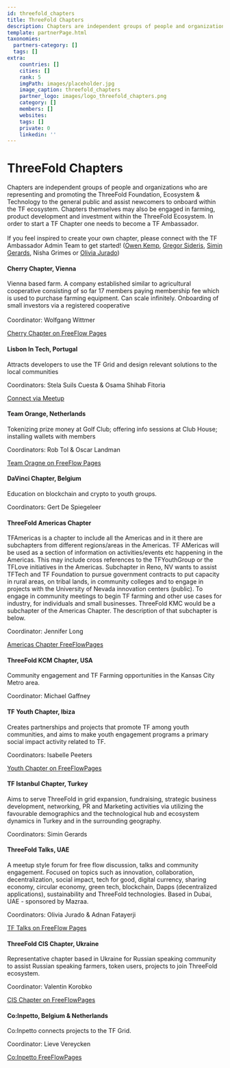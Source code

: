 ```yaml
---
id: threefold_chapters
title: ThreeFold Chapters
description: Chapters are independent groups of people and organizations who are representing and promoting the ThreeFold Movement.
template: partnerPage.html
taxonomies:
  partners-category: []
  tags: []
extra:
    countries: []
    cities: []
    rank: 5
    imgPath: images/placeholder.jpg
    image_caption: threefold_chapters
    partner_logo: images/logo_threefold_chapters.png
    category: []
    members: []
    websites: 
    tags: []
    private: 0
    linkedin: ''
---
```


# ThreeFold Chapters

Chapters are independent groups of people and organizations who are representing and promoting the ThreeFold Foundation, Ecosystem & Technology to the general public and assist newcomers to onboard within the TF ecosystem. Chapters themselves may also be engaged in farming, product development and investment within the ThreeFold Ecosystem. In order to start a TF Chapter one needs to become a TF Ambassador. 
<br/>
<br/>
If you feel inspired to create your own chapter, please connect with the TF Ambassador Admin Team to get started! ([Owen Kemp](http://t.me/OwenKemp), [Gregor Sideris](http://t.me/Gregsideris), [Simin Gerards](http://t.me/simings), Nisha Grimes or [Olivia Jurado](http://t.me/juradoo))

#### Cherry Chapter, Vienna 
Vienna based farm. A company established similar to agricultural cooperative consisting of so far 17 members paying membership fee which is used to purchase farming equipment. Can scale infinitely. Onboarding of  small investors via a registered cooperative
<br/>
<br/>
Coordinator: Wolfgang Wittmer

[ Cherry Chapter on FreeFlow Pages](https://freeflowpages.com/s/vienna-cherry-chapter/space/space/home )


#### Lisbon In Tech, Portugal  
Attracts developers to use the TF Grid and design relevant solutions to the local communities

Coordinators: Stela Suils Cuesta & Osama Shihab Fitoria

[Connect via Meetup](https://www.meetup.com/Lisbon-in-Tech/)

#### Team Orange, Netherlands
Tokenizing prize money at Golf Club; offering info sessions at Club House; installing wallets with members

Coordinators: Rob Tol & Oscar Landman

[Team Oragne on FreeFlow Pages](https://freeflowpages.com/s/team-orange/)  


#### DaVinci Chapter, Belgium 
Education on blockchain and crypto to youth groups.

Coordinators: Gert De Spiegeleer


#### ThreeFold Americas Chapter  
TFAmericas is a chapter to include all the Americas and in it there are subchapters from different regions/areas in the Americas. TF AMericas will be used as a section of information on activities/events etc happening in the Americas. This may include cross references to the TFYouthGroup or the TFLove initiatives in the Americas. Subchapter in Reno, NV wants to assist TFTech and TF Foundation to pursue government contracts to put capacity in rural areas, on tribal lands, in community colleges and to engage in projects with the University of Nevada innovation centers (public). To engage in community meetings to begin TF farming and other use cases for industry, for individuals and small businesses. ThreeFold KMC would be a subchapter of the Americas Chapter. The description of that subchapter is below. 

Coordinator: Jennifer Long

[Americas Chapter FreeFlowPages](https://freeflowpages.com/s/tf-americas/ ) 

#### ThreeFold KCM Chapter, USA
Community engagement and TF Farming opportunities in the Kansas City Metro area.

Coordinator: Michael Gaffney 


#### TF Youth Chapter, Ibiza
Creates partnerships and projects that promote TF among youth communities, and aims to make youth engagement programs a primary social impact activity related to TF.

Coordinators: Isabelle Peeters 

[ Youth Chapter on FreeFlowPages](https://freeflowpages.com/s/tf-youth-chapter/)

#### TF Istanbul Chapter, Turkey
Aims to serve ThreeFold in grid expansion, fundraising, strategic business development, networking, PR and Marketing activities via utilizing the favourable demographics and the technological hub and ecosystem dynamics in Turkey and in the surrounding geography. 

Coordinators: Simin Gerards


#### ThreeFold Talks, UAE
A meetup style forum for free flow discussion, talks and community engagement. Focused on topics such as innovation, collaboration, decentralization, social impact, tech for good, digital currency, sharing economy, circular economy, green tech, blockchain, Dapps (decentralized applications), sustainability and ThreeFold technologies. Based in Dubai, UAE - sponsored by Mazraa. 

Coordinators: Olivia Jurado & Adnan Fatayerji 

[TF Talks on FreeFlow Pages](https://freeflowpages.com/s/threefold-talks/)


#### ThreeFold CIS Chapter, Ukraine
Representative chapter based in Ukraine for Russian speaking community to assist Russian speaking farmers, token users, projects to join ThreeFold ecosystem. 

Coordinator: Valentin Korobko

[CIS Chapter on FreeFlowPages](https://freeflowpages.com/s/threefold-sng-tf-cis-chapter/)

#### Co:Inpetto, Belgium & Netherlands 
Co:Inpetto connects projects to the TF Grid.

Coordinator: Lieve Vereycken 

[Co:Inpetto FreeFlowPages](https://freeflowpages.com/s/coinpetto/)